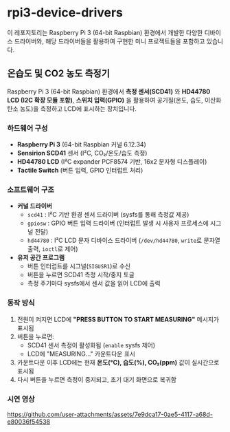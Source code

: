 # rpi3-device-drivers
이 레포지토리는 Raspberry Pi 3 (64-bit Raspbian) 환경에서 개발한 다양한 디바이스 드라이버와,
해당 드라이버들을 활용하여 구현한 미니 프로젝트들을 포함하고 있습니다.

## 온습도 및 CO2 농도 측정기

Raspberry Pi 3 (64-bit Raspbian) 환경에서 **측정 센서(SCD41)** 와 **HD44780 LCD (I2C 확장 모듈 포함)**, **스위치 입력(GPIO)** 을 활용하여
공기질(온도, 습도, 이산화탄소 농도)을 측정하고 LCD에 표시하는 장치입니다.  

### 하드웨어 구성
- **Raspberry Pi 3** (64-bit Raspbian 커널 6.12.34)
- **Sensirion SCD41** 센서 (I²C, CO₂/온도/습도 측정)
- **HD44780 LCD** (I²C expander PCF8574 기반, 16x2 문자형 디스플레이)
- **Tactile Switch** (버튼 입력, GPIO 인터럽트 처리)

### 소프트웨어 구조
- **커널 드라이버**
  - `scd41` : I²C 기반 환경 센서 드라이버 (sysfs를 통해 측정값 제공)
  - `gpiosw` : GPIO 버튼 입력 드라이버 (인터럽트 발생 시 사용자 프로세스에 시그널 전달)
  - `hd44780` : I²C LCD 문자 디바이스 드라이버 (`/dev/hd44780`, `write`로 문자열 출력, `ioctl`로 제어)
- **유저 공간 프로그램**
  - 버튼 인터럽트를 시그널(`SIGUSR1`)로 수신
  - 버튼을 누르면 SCD41 측정 시작/중지 토글
  - 측정 주기마다 sysfs에서 센서 값을 읽어 LCD에 출력

### 동작 방식
1. 전원이 켜지면 LCD에 **"PRESS BUTTON TO START MEASURING"** 메시지가 표시됨  
2. 버튼을 누르면:
   - SCD41 센서 측정이 활성화됨 (`enable` sysfs 제어)
   - LCD에 "MEASURING…" 카운트다운 표시
3. 카운트다운 이후 LCD에는 현재 **온도(°C), 습도(%), CO₂(ppm)** 값이 실시간으로 표시됨  
4. 다시 버튼을 누르면 측정이 중지되고, 초기 대기 화면으로 복귀함

### 시연 영상

https://github.com/user-attachments/assets/7e9dca17-0ae5-4117-a68d-e80036f54538

